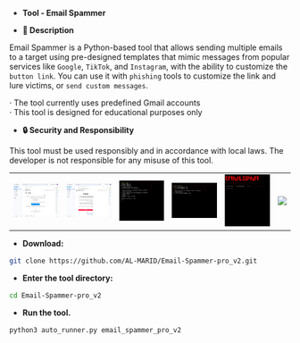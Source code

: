 - **Tool - Email Spammer**

- **📝 Description**

Email Spammer is a Python-based tool that allows sending multiple emails to a target using pre-designed templates that mimic messages from popular services like `Google`, `TikTok`, and `Instagram`, with the ability to customize the `button link`. You can use it with `phishing` tools to customize the link and lure victims, or `send custom messages`.

· The tool currently uses predefined Gmail accounts  
· This tool is designed for educational purposes only

- **🔒 Security and Responsibility**

This tool must be used responsibly and in accordance with local laws. The developer is not responsible for any misuse of this tool.

<table align="center">
  <tr>
    <td><img src="src/0c10a4d0-a20c-11f0-9b31-55dab93f9308.webp" width="150"></td>
<td><img src="src/be8ef570-9e8e-11f0-91e1-33d488bd953d.png" width="150"></td>
<td><img src="src/email_spammer_pro_v2...jpg" width="150"></td>
<td><img src="src/email_spammer_pro_v2..jpg" width="150"></td>
<td><img src="src/email_spammer_pro_v2.jpg" width="150"></td>
    <td><img src="images/Phone.jpg" width="150"></td>
  </tr>
</table>

- **Download:**
```bash
git clone https://github.com/AL-MARID/Email-Spammer-pro_v2.git
```
- **Enter the tool directory:**
```bash
cd Email-Spammer-pro_v2
```
- **Run the tool.**
```bash
python3 auto_runner.py email_spammer_pro_v2
```

